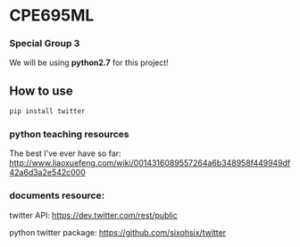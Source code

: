 # CPE695ML
### Special Group 3

We will be using **python2.7** for this project!

## How to use


~~~bash
pip install twitter
~~~


### python teaching resources

The best I've ever have so far: <http://www.liaoxuefeng.com/wiki/0014316089557264a6b348958f449949df42a6d3a2e542c000>

### documents resource:

twitter API: <https://dev.twitter.com/rest/public>

python twitter package: <https://github.com/sixohsix/twitter>




